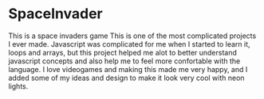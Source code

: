 # SpaceInvader
This is a space invaders game
This is one of the most complicated projects I ever made.
Javascript was complicated for me when I started to learn it, loops and arrays, but this project helped me alot to better understand
javascript concepts and also help me to feel more confortable with the language.
I love videogames and making this made me very happy, and I added some of my ideas and design to make it look very cool with neon lights.

